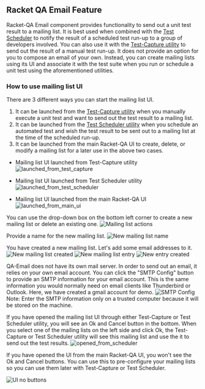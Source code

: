 ## Racket QA Email Feature

Racket-QA Email component provides functionality to send out a unit test result to a mailing list. It is best used when combined with the [Test Scheduler][Scheduler Document] to notify the result of a scheduled test run-up to a group of developers involved. You can also use it with the [Test-Capture utility][Test-Capture Document] to send out the result of a manual test run-up. It does not provide an option for you to compose an email of your own. Instead, you can create mailing lists using its UI and associate it with the test suite when you run or schedule a unit test using the aforementioned utilities.


### How to use mailing list UI

There are 3 different ways you can start the mailing list UI.

1. It can be launched from the [Test-Capture utility][Test-Capture Document] when you manually execute a unit test and want to send out the test result to a mailing list.
2. It can be launched from the [Test Scheduler utility][Scheduler Document] when you schedule an automated test and wish the test result to be sent out to a mailing list at the time of the scheduled run-up.
3. It can be launched from the main Racket-QA UI to create, delete, or modify a mailing list for a later use in the above two cases.


* Mailing list UI launched from Test-Capture utility
![launched_from_test_capture](images/documentation/launched_from_test_capture.png)

* Mailing list UI launched from Test Scheduler utility
![launched_from_test_scheduler](images/documentation/launched_from_test_scheduler.png)

* Mailing list UI launched from the main Racket-QA UI
![launched_from_main_ui](images/documentation/launched_from_main_ui.png)


You can use the drop-down box on the bottom left corner to create a new mailing list or delete an existing one.
![Mailing list actions](images/documentation/ui_add_mailing_list.png)

Provide a name for the new mailing list.
![New mailing list name](images/documentation/ui_new_mailing_list_name.png)

You have created a new mailing list. Let's add some email addresses to it.
![New mailing list created](images/documentation/ui_new_mailing_list_created.png)
![New mailing list entry](images/documentation/ui_new_mailist_list_entry.png)
![New entry created](images/documentation/ui_new_address_created.png)

QA-Email does not have its own mail server. In order to send out an email, it relies on your own email account. You can click the "SMTP Config" button to provide an SMTP information for your email account. This is the same information you would normally need on email clients like Thunderbird or Outlook. Here, we have created a gmail account for demo.
![SMTP Config](images/documentation/ui_smtp_config.png)
Note: Enter the SMTP information only on a trusted computer because it will be stored on the machine.

If you have opened the mailing list UI through either Test-Capture or Test Scheduler utility, you will see an Ok and Cancel button in the bottom. When you select one of the mailing lists on the left side and click Ok, the Test-Capture or Test Scheduler utility will see this mailing list and use the it to send out the test results.
![opened_from_scheduler](images/documentation/ui_with_scheduler.png)

If you have opened the UI from the main Racket-QA UI, you won't see the Ok and Cancel buttons. You can use this to pre-configure your mailing lists so you can use them later with Test-Capture or Test Scheduler.

![UI no buttons](images/documentation/ui_no_buttons.png)



<!-- Links -->
[Test-Capture Document]: https://github.com/oplS15projects/Racket-QA/blob/master/Bottle-Racket/README.md
[Scheduler Document]: https://github.com/oplS15projects/Racket-QA/blob/master/Test-Automation/readme.md
